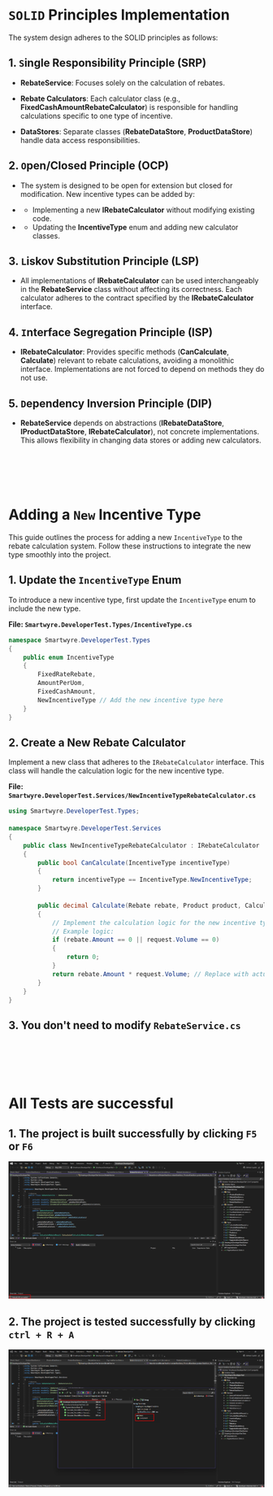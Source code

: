 # `SOLID` Principles Implementation

The system design adheres to the SOLID principles as follows:

## 1. `S`ingle Responsibility Principle (SRP)

- <b>RebateService</b>: Focuses solely on the calculation of rebates.

- <b>Rebate Calculators</b>: Each calculator class (e.g., <b>FixedCashAmountRebateCalculator</b>) is responsible for handling calculations specific to one type of incentive.

- <b>DataStores</b>: Separate classes (<b>RebateDataStore</b>, <b>ProductDataStore</b>) handle data access responsibilities.

## 2. `O`pen/Closed Principle (OCP)

- The system is designed to be open for extension but closed for modification. New incentive types can be added by:

- - Implementing a new <b>IRebateCalculator</b> without modifying existing code.

- - Updating the <b>IncentiveType</b> enum and adding new calculator classes.

## 3. `L`iskov Substitution Principle (LSP)

- All implementations of <b>IRebateCalculator</b> can be used interchangeably in the <b>RebateService</b> class without affecting its correctness. Each calculator adheres to the contract specified by the <b>IRebateCalculator</b> interface.

## 4. `I`nterface Segregation Principle (ISP)

- <b>IRebateCalculator</b>: Provides specific methods (<b>CanCalculate</b>, <b>Calculate</b>) relevant to rebate calculations, avoiding a monolithic interface. Implementations are not forced to depend on methods they do not use.

## 5. `D`ependency Inversion Principle (DIP)

- <b>RebateService</b> depends on abstractions (<b>IRebateDataStore</b>, <b>IProductDataStore</b>, <b>IRebateCalculator</b>), not concrete implementations. This allows flexibility in changing data stores or adding new calculators.

<br><br><br><br>

# Adding a `New` Incentive Type

This guide outlines the process for adding a new `IncentiveType` to the rebate calculation system. Follow these instructions to integrate the new type smoothly into the project.

## 1. Update the `IncentiveType` Enum

To introduce a new incentive type, first update the `IncentiveType` enum to include the new type.

**File: `Smartwyre.DeveloperTest.Types/IncentiveType.cs`**

```csharp
namespace Smartwyre.DeveloperTest.Types
{
    public enum IncentiveType
    {
        FixedRateRebate,
        AmountPerUom,
        FixedCashAmount,
        NewIncentiveType // Add the new incentive type here
    }
}
```

## 2. Create a New Rebate Calculator

Implement a new class that adheres to the `IRebateCalculator` interface. This class will handle the calculation logic for the new incentive type.

**File: `Smartwyre.DeveloperTest.Services/NewIncentiveTypeRebateCalculator.cs`**

```csharp
using Smartwyre.DeveloperTest.Types;

namespace Smartwyre.DeveloperTest.Services
{
    public class NewIncentiveTypeRebateCalculator : IRebateCalculator
    {
        public bool CanCalculate(IncentiveType incentiveType)
        {
            return incentiveType == IncentiveType.NewIncentiveType;
        }

        public decimal Calculate(Rebate rebate, Product product, CalculateRebateRequest request)
        {
            // Implement the calculation logic for the new incentive type here
            // Example logic:
            if (rebate.Amount == 0 || request.Volume == 0)
            {
                return 0;
            }
            return rebate.Amount * request.Volume; // Replace with actual logic
        }
    }
}
```

## 3. You don't need to modify `RebateService.cs`

<br><br><br><br>

# All Tests are successful

## 1. The project is built successfully by clicking `F5` or `F6`
![Build Successful Image](./screenshots/Build_success.png)

## 2. The project is tested successfully by clicking `ctrl + R + A`
![Test Successful Image](./screenshots/Test_success.png)